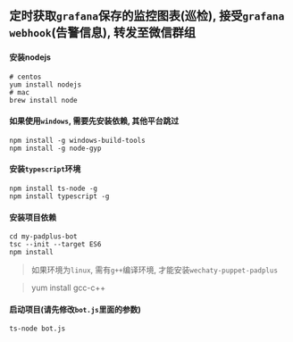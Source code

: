 ## 定时获取`grafana`保存的监控图表(巡检), 接受`grafana webhook`(告警信息), 转发至微信群组


#### 安装nodejs

    # centos
    yum install nodejs
    # mac
    brew install node

#### 如果使用`windows`, 需要先安装依赖, 其他平台跳过

    npm install -g windows-build-tools
    npm install -g node-gyp

#### 安装`typescript`环境

    npm install ts-node -g
    npm install typescript -g

#### 安装项目依赖

    cd my-padplus-bot
    tsc --init --target ES6
    npm install

> 如果环境为`linux`, 需有`g++`编译环境, 才能安装`wechaty-puppet-padplus`

> yum install gcc-c++

#### 启动项目(请先修改`bot.js`里面的参数)

    ts-node bot.js


